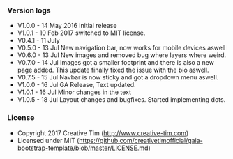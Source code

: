 ### Version logs

- V1.0.0 - 14 May 2016 initial release
- V1.0.1 - 10 Feb 2017 switched to MIT license.
- V0.4.1 - 11 July 
- V0.5.0 - 13 Jul New navigation bar, now works for mobile devices aswell
- V0.6.0 - 13 Jul New images and removed bug where layers where weird.
 - V0.7.0 - 14 Jul Images got a smaller footprint and there is also a new page added. This update finally fixed the issue with the bio aswell.
- V0.7.5 - 15 Jul Navbar is now sticky and got a dropdown menu aswell.
- V1.0.0 - 16 Jul GA Release, Text updated.
- V1.0.1 - 16 Jul Minor changes in the text
- V1.0.5 - 18 Jul Layout changes and bugfixes. Started implementing dots.


### License

- Copyright 2017 Creative Tim (http://www.creative-tim.com)
- Licensed under MIT (https://github.com/creativetimofficial/gaia-bootstrap-template/blob/master/LICENSE.md)

